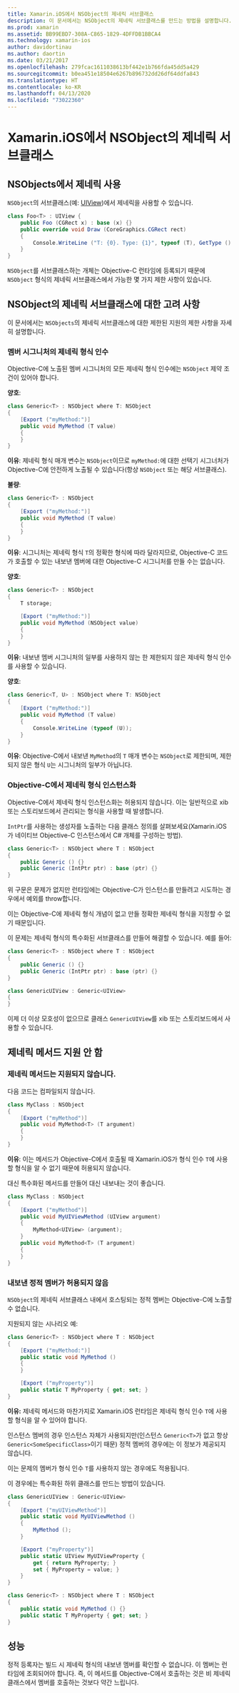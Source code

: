 ```yaml
---
title: Xamarin.iOS에서 NSObject의 제네릭 서브클래스
description: 이 문서에서는 NSObject의 제네릭 서브클래스를 만드는 방법을 설명합니다. 이를 통해 수행할 수 있는 작업과 수행할 수 없는 작업을 알아보고, 정적 등록자에 대해 설명하고, 성능을 살펴봅니다.
ms.prod: xamarin
ms.assetid: BB99EBD7-308A-C865-1829-4DFFDB1BBCA4
ms.technology: xamarin-ios
author: davidortinau
ms.author: daortin
ms.date: 03/21/2017
ms.openlocfilehash: 279fcac1611038613bf442e1b766fda45dd5a429
ms.sourcegitcommit: b0ea451e18504e6267b896732dd26df64ddfa843
ms.translationtype: HT
ms.contentlocale: ko-KR
ms.lasthandoff: 04/13/2020
ms.locfileid: "73022360"
---
```

# <a name="generic-subclasses-of-nsobject-in-xamarinios"></a>Xamarin.iOS에서 NSObject의 제네릭 서브클래스

## <a name="using-generics-with-nsobjects"></a>NSObjects에서 제네릭 사용

`NSObject`의 서브클래스(예: [UIView](xref:UIKit.UIView))에서 제네릭을 사용할 수 있습니다.

```csharp
class Foo<T> : UIView {
    public Foo (CGRect x) : base (x) {}
    public override void Draw (CoreGraphics.CGRect rect)
    {
        Console.WriteLine ("T: {0}. Type: {1}", typeof (T), GetType ().Name);
    }
}
```

`NSObject`를 서브클래스하는 개체는 Objective-C 런타임에 등록되기 때문에 `NSObject` 형식의 제네릭 서브클래스에서 가능한 몇 가지 제한 사항이 있습니다.

## <a name="considerations-for-generic-subclasses-of-nsobject"></a>NSObject의 제네릭 서브클래스에 대한 고려 사항

이 문서에서는 `NSObjects`의 제네릭 서브클래스에 대한 제한된 지원의 제한 사항을 자세히 설명합니다.

### <a name="generic-type-arguments-in-member-signatures"></a>멤버 시그니처의 제네릭 형식 인수

Objective-C에 노출된 멤버 시그니처의 모든 제네릭 형식 인수에는 `NSObject` 제약 조건이 있어야 합니다.

**양호**:

```csharp
class Generic<T> : NSObject where T: NSObject
{
    [Export ("myMethod:")]
    public void MyMethod (T value)
    {
    }
}
```

**이유**: 제네릭 형식 매개 변수는 `NSObject`이므로 `myMethod:`에 대한 선택기 시그너처가 Objective-C에 안전하게 노출될 수 있습니다(항상 `NSObject` 또는 해당 서브클래스).

**불량**:

```csharp
class Generic<T> : NSObject
{
    [Export ("myMethod:")]
    public void MyMethod (T value)
    {
    }
}
```

**이유**: 시그니처는 제네릭 형식 `T`의 정확한 형식에 따라 달라지므로, Objective-C 코드가 호출할 수 있는 내보낸 멤버에 대한 Objective-C 시그니처를 만들 수는 없습니다.

**양호**:

```csharp
class Generic<T> : NSObject
{
    T storage;

    [Export ("myMethod:")]
    public void MyMethod (NSObject value)
    {
    }
}
```

**이유**: 내보낸 멤버 시그니처의 일부를 사용하지 않는 한 제한되지 않은 제네릭 형식 인수를 사용할 수 있습니다.

**양호**:

```csharp
class Generic<T, U> : NSObject where T: NSObject
{
    [Export ("myMethod:")]
    public void MyMethod (T value)
    {
        Console.WriteLine (typeof (U));
    }
}
```

**이유**: Objective-C에서 내보낸 `MyMethod`의 `T` 매개 변수는 `NSObject`로 제한되며, 제한되지 않은 형식 `U`는 시그니처의 일부가 아닙니다.

### <a name="instantiations-of-generic-types-from-objective-c"></a>Objective-C에서 제네릭 형식 인스턴스화

Objective-C에서 제네릭 형식 인스턴스화는 허용되지 않습니다. 이는 일반적으로 xib 또는 스토리보드에서 관리되는 형식을 사용할 때 발생합니다.

`IntPtr`를 사용하는 생성자를 노출하는 다음 클래스 정의를 살펴보세요(Xamarin.iOS가 네이티브 Objective-C 인스턴스에서 C# 개체를 구성하는 방법).

```csharp
class Generic<T> : NSObject where T : NSObject
{
    public Generic () {}
    public Generic (IntPtr ptr) : base (ptr) {}
}
```

위 구문은 문제가 없지만 런타임에는 Objective-C가 인스턴스를 만들려고 시도하는 경우에서 예외를 throw합니다.

이는 Objective-C에 제네릭 형식 개념이 없고 만들 정확한 제네릭 형식을 지정할 수 없기 때문입니다.

이 문제는 제네릭 형식의 특수화된 서브클래스를 만들어 해결할 수 있습니다. 예를 들어:

```csharp
class Generic<T> : NSObject where T : NSObject
{
    public Generic () {}
    public Generic (IntPtr ptr) : base (ptr) {}
}

class GenericUIView : Generic<UIView>
{
}
```

이제 더 이상 모호성이 없으므로 클래스 `GenericUIView`를 xib 또는 스토리보드에서 사용할 수 있습니다.

## <a name="no-support-for-generic-methods"></a>제네릭 메서드 지원 안 함

### <a name="generic-methods-are-not-allowed"></a>제네릭 메서드는 지원되지 않습니다.

다음 코드는 컴파일되지 않습니다.

```csharp
class MyClass : NSObject
{
    [Export ("myMethod")]
    public void MyMethod<T> (T argument)
    {
    }
}
```

**이유**: 이는 메서드가 Objective-C에서 호출될 때 Xamarin.iOS가 형식 인수 `T`에 사용할 형식을 알 수 없기 때문에 허용되지 않습니다.

대신 특수화된 메서드를 만들어 대신 내보내는 것이 좋습니다.

```csharp
class MyClass : NSObject
{
    [Export ("myMethod")]
    public void MyUIViewMethod (UIView argument)
    {
        MyMethod<UIView> (argument);
    }
    public void MyMethod<T> (T argument)
    {
    }
}
```

### <a name="no-exported-static-members-allowed"></a>내보낸 정적 멤버가 허용되지 않음

`NSObject`의 제네릭 서브클래스 내에서 호스팅되는 정적 멤버는 Objective-C에 노출할 수 없습니다.

지원되지 않는 시나리오 예:

```csharp
class Generic<T> : NSObject where T : NSObject
{
    [Export ("myMethod:")]
    public static void MyMethod ()
    {
    }

    [Export ("myProperty")]
    public static T MyProperty { get; set; }
}
```

**이유:** 제네릭 메서드와 마찬가지로 Xamarin.iOS 런타임은 제네릭 형식 인수 `T`에 사용할 형식을 알 수 있어야 합니다.

인스턴스 멤버의 경우 인스턴스 자체가 사용되지만(인스턴스 `Generic<T>`가 없고 항상 `Generic<SomeSpecificClass>`이기 때문) 정적 멤버의 경우에는 이 정보가 제공되지 않습니다.

이는 문제의 멤버가 형식 인수 `T`를 사용하지 않는 경우에도 적용됩니다.

이 경우에는 특수화된 하위 클래스를 만드는 방법이 있습니다.

```csharp
class GenericUIView : Generic<UIView>
{
    [Export ("myUIViewMethod")]
    public static void MyUIViewMethod ()
    {
        MyMethod ();
    }

    [Export ("myProperty")]
    public static UIView MyUIViewProperty {
        get { return MyProperty; }
        set { MyProperty = value; }
    }
}

class Generic<T> : NSObject where T : NSObject
{
    public static void MyMethod () {}
    public static T MyProperty { get; set; }
}
```

## <a name="performance"></a>성능

정적 등록자는 빌드 시 제네릭 형식의 내보낸 멤버를 확인할 수 없습니다. 이 멤버는 런타임에 조회되어야 합니다. 즉, 이 메서드를 Objective-C에서 호출하는 것은 비 제네릭 클래스에서 멤버를 호출하는 것보다 약간 느립니다.
